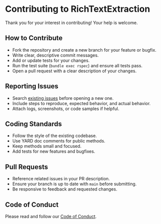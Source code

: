 # Contributing to RichTextExtraction

Thank you for your interest in contributing! Your help is welcome.

## How to Contribute
- Fork the repository and create a new branch for your feature or bugfix.
- Write clear, descriptive commit messages.
- Add or update tests for your changes.
- Run the test suite (`bundle exec rspec`) and ensure all tests pass.
- Open a pull request with a clear description of your changes.

## Reporting Issues
- Search [existing issues](https://github.com/ceccec/rich_text_extraction/issues) before opening a new one.
- Include steps to reproduce, expected behavior, and actual behavior.
- Attach logs, screenshots, or code samples if helpful.

## Coding Standards
- Follow the style of the existing codebase.
- Use YARD doc comments for public methods.
- Keep methods small and focused.
- Add tests for new features and bugfixes.

## Pull Requests
- Reference related issues in your PR description.
- Ensure your branch is up to date with `main` before submitting.
- Be responsive to feedback and requested changes.

## Code of Conduct
Please read and follow our [Code of Conduct](CODE_OF_CONDUCT.md). 